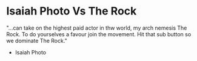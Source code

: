 # Isaiah Photo Vs The Rock

"...can take on the highest paid actor in thw world, my arch nemesis The Rock. To do yourselves a favour join the movement. Hit that sub button so we dominate The Rock."
- Isaiah Photo
